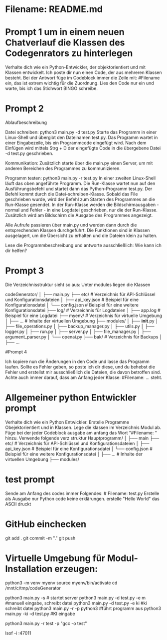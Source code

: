 # Filename: README.md

# Prompt 1 um in einem neuen Chatverlauf die Klassen des Codegenrators zu hinterlegen

Verhalte dich wie ein Python-Entwickler, der objektorientiert und mit Klassen entwickelt.
Ich poste dir nun einen Code, der aus mehreren Klassen besteht.
Bei der Antwort füge im Codeblock immer die Zeile mit: #Filename ein, das ist extrem wichtig für die Zuordnung.
Lies den Code nur ein und warte, bis ich das Stichwort BINGO schreibe.

# Prompt 2
Ablaufbeschreibung

Datei schreiben:
python3 main.py  -d test.py
Starte das Programm in einer Linux-Shell und übergibt den Dateinamen test.py.
Das Programm wartet in einer Eingabezeile, bis ein Programmcode eingefügt wird.
Nach dem Einfügen wird mittels Strg + D der eingefügte Code in die übergebene Datei -d test.py geschrieben.

Kommunikation:
Zusätzlich starte über die main.py einen Server, um mit anderen Bereichen des Programmes zu kommunizieren.

Programm testen:
python3 main.py  -r test.py
In einer zweiten Linux-Shell läuft das oben angeführte Programm.
Die Run-Klasse wartet nun auf den Ausführungsbefehl und startet dann das Python-Programm test.py.
Der Befehl kommt durch die Datei-schreiben-Klasse.
Sobald das File geschrieben wurde, wird der Befehl zum Starten des Programmes an die Run-Klasse gesendet.
In der Run-Klasse werden die Bildschirmausgaben - normal und Fehler - in eine Logdatei geschrieben, nur die der Run-Klasse.
Zusätzlich wird am Bildschirm die Ausgabe des Programmes angezeigt.

Alle Aufrufe passieren über main.py und werden dann durch die entsprechenden Klassen durchgeführt.
Die Funktionen sind in Klassen ausgelagert, um die Übersicht zu erhalten und die Dateien klein zu halten.

Lese die Programmbeschreibung und antworte ausschließlich: Wie kann ich dir helfen?

# Prompt 3
Die Verzeichnisstruktur sieht so aus:
Unter modules liegen die Klassen

codeGenerator/
│
├── main.py
├── etc/                # Verzeichnis für API-Schlüssel und Konfigurationsdateien
│   ├── api_key.json    # Beispiel für eine Konfigurationsdatei
│   └── config.json     # Beispiel für eine weitere Konfigurationsdatei
├── log/                # Verzeichnis für Logdateien
│   ├── app.log         # Beispiel für eine Logdatei
├── myenv/              # Verzeichnis für virtuelle Umgebung
│   ├── ...             # Inhalte der virtuellen Umgebung
├── modules/
│   ├── __init__.py
│   ├── file_operations.py
│   ├── backup_manager.py
│   ├── utils.py
│   ├── logger.py
│   ├── run.py
│   ├── server.py
│   ├── file_manager.py
│   ├── argument_parser.py
│   └── openai.py
├── bak/                # Verzeichnis für Backups
│   ├── ...



#Prompt 4

Ich kopiere nun die Änderungen in den Code und lasse das Programm laufen.
Sollte es Fehler geben, so poste ich dir diese, und du behebst die Fehler und erstellst mir ausschließlich die Dateien, 
die davon betroffen sind. Achte auch immer darauf, 
dass am Anfang jeder Klasse: #Filename: ... steht.


# Allgemeiner python Entwickler prompt

Verhalte dich wie ein Python Entwickler.
Erstelle Programme Obejektorientiert und in Klassen.
Lege die klassen im Verzeichnis Modul ab.
Füge bei der jeder Codeblock ausgabe am anfang das Wort "#Filename: " hinzu.
Verwende folgende verz struktur
Hauptprogramm/
│
├── main
├── etc/                # Verzeichnis für API-Schlüssel und Konfigurationsdateien
│   ├── api_key.json    # Beispiel für eine Konfigurationsdatei
│   └── config.json     # Beispiel für eine weitere Konfigurationsdatei
│   ├── ...             # Inhalte der virtuellen Umgebung
├── modules/


# test prompt
Sende am Anfang des codes immer Folgendes: # Filename: test.py Erstelle als Ausgabe nur Python code keine erklärungen. erstelle  "Hello World" das ASCII druckt



# GitHub einchecken
git add .
git commit -m "."
git push


# Virtuelle Umgebung für Modul-Installation erzeugen:

python3 -m venv myenv
source myenv/bin/activate
cd /mnt/c/tmp/codeGenerator

python3 main.py -s                # startet server
python3 main.py -d test.py -e m   #manuell eingabe, schreibt datei
python3 main.py -d test.py -e ki  #ki schreibt datei
python3 main.py -r -p python3     #führt programm aus
python3 main.py -ki -d test.py    #KI eingabe




python3 main.py -r test -p "gcc -o test"

lsof -i :47011
